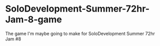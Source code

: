 # SoloDevelopment-Summer-72hr-Jam-8-game
The game I'm maybe going to make for SoloDevelopment Summer 72hr Jam #8
